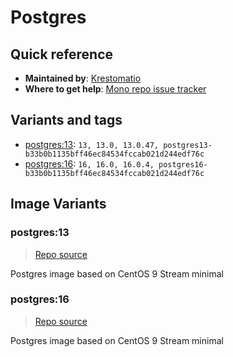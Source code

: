 # Postgres
## Quick reference
- **Maintained by**:
[Krestomatio](https://krestomatio.com)
- **Where to get help**:
[Mono repo issue tracker](https://github.com/krestomatio/container_builder/issues)

## Variants and tags
- [postgres:13](#postgres13): `13, 13.0, 13.0.47, postgres13-b33b0b1135bff46ec84534fccab021d244edf76c`
- [postgres:16](#postgres16): `16, 16.0, 16.0.4, postgres16-b33b0b1135bff46ec84534fccab021d244edf76c`


## Image Variants
### postgres:13
> [Repo source](https://github.com/krestomatio/container_builder/tree/master/postgres/postgres13)

Postgres image based on CentOS 9 Stream minimal

### postgres:16
> [Repo source](https://github.com/krestomatio/container_builder/tree/master/postgres/postgres16)

Postgres image based on CentOS 9 Stream minimal

